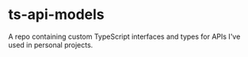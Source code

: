 # ts-api-models
A repo containing custom TypeScript interfaces and types for APIs I've used in personal projects.
